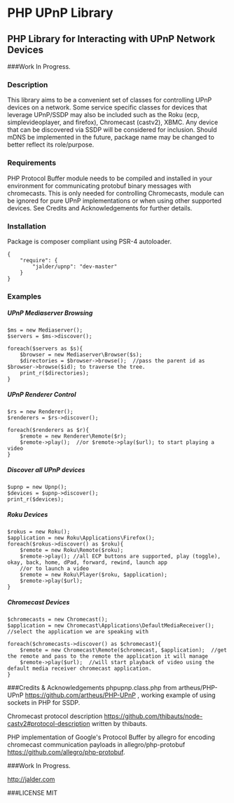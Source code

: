 PHP UPnP Library
================
PHP Library for Interacting with UPnP Network Devices
-----------------------------------------------------

###Work In Progress.

### Description
This library aims to be a convenient set of classes for controlling UPnP devices on a network. Some service specific classes for devices that leverage UPnP/SSDP may also be included such as the Roku (ecp, simplevideoplayer, and firefox), Chromecast (castv2), XBMC.  Any device that can be discovered via SSDP will be considered for inclusion.  Should mDNS be implemented in the future, package name may be changed to better reflect its role/purpose.

### Requirements
PHP Protocol Buffer module needs to be compiled and installed in your environment for communicating protobuf binary messages with chromecasts.  This is only needed for controlling Chromecasts, module can be ignored for pure UPnP implementations or when using other supported devices.  See Credits and Acknowledgements for further details.

### Installation
Package is composer compliant using PSR-4 autoloader.

```
{
    "require": {
        "jalder/upnp": "dev-master"
    }
}
```

### Examples

##### UPnP Mediaserver Browsing

```
$ms = new Mediaserver();
$servers = $ms->discover();

foreach($servers as $s){
    $browser = new Mediaserver\Browser($s);
    $directories = $browser->browse();  //pass the parent id as $browser->browse($id); to traverse the tree.
    print_r($directories);
}

```
##### UPnP Renderer Control

```
$rs = new Renderer();
$renderers = $rs->discover();

foreach($renderers as $r){
    $remote = new Renderer\Remote($r);
    $remote->play();  //or $remote->play($url); to start playing a video
}

```
##### Discover all UPnP devices

```
$upnp = new Upnp();
$devices = $upnp->discover();
print_r($devices);

```
##### Roku Devices

```
$rokus = new Roku();
$application = new Roku\Applications\Firefox();
foreach($rokus->discover() as $roku){
    $remote = new Roku\Remote($roku);
    $remote->play(); //all ECP buttons are supported, play (toggle), okay, back, home, dPad, forward, rewind, launch app
    //or to launch a video
    $remote = new Roku\Player($roku, $application);
    $remote->play($url);
}

```
##### Chromecast Devices

```
$chromecasts = new Chromecast();
$application = new Chromecast\Applications\DefaultMediaReceiver();  //select the application we are speaking with

foreach($chromecasts->discover() as $chromecast){
    $remote = new Chromecast\Remote($chromecast, $application);  //get the remote and pass to the remote the application it will manage
    $remote->play($url);  //will start playback of video using the default media receiver chromecast application.
}

```

###Credits & Acknowledgements
phpupnp.class.php from artheus/PHP-UPnP https://github.com/artheus/PHP-UPnP , working example of using sockets in PHP for SSDP.

Chromecast protocol description https://github.com/thibauts/node-castv2#protocol-description written by thibauts.

PHP implementation of Google's Protocol Buffer by allegro for encoding chromecast communication payloads in allegro/php-protobuf https://github.com/allegro/php-protobuf.

###Work In Progress.

http://jalder.com

###LICENSE 
MIT
